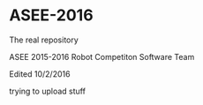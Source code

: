 # ASEE-2016
The real repository

ASEE 2015-2016 Robot Competiton Software Team

Edited 10/2/2016

trying to upload stuff